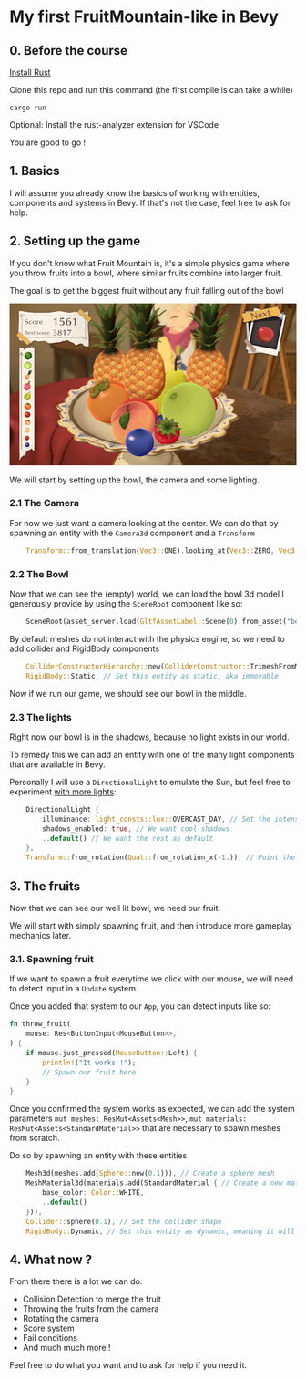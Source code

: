 # My first FruitMountain-like in Bevy

## 0. Before the course

[Install Rust](https://www.rust-lang.org/tools/install)

Clone this repo and run this command (the first compile is can take a while)
```
cargo run
```

Optional: Install the rust-analyzer extension for VSCode

You are good to go !

## 1. Basics

I will assume you already know the basics of working with entities, components and systems in Bevy.
If that's not the case, feel free to ask for help.

## 2. Setting up the game

If you don't know what Fruit Mountain is, it's a simple physics game where you throw fruits into a bowl, where similar fruits combine into larger fruit.

The goal is to get the biggest fruit without any fruit falling out of the bowl

![Fruit](../images/fruit.png "Fruit")

We will start by setting up the bowl, the camera and some lighting.

### 2.1 The Camera

For now we just want a camera looking at the center.
We can do that by spawning an entity with the `Camera3d` component and a `Transform`
```rust
    Transform::from_translation(Vec3::ONE).looking_at(Vec3::ZERO, Vec3::Y), // Position the camera at (1, 1, 1) looking at (0, 0, 0)
```

### 2.2 The Bowl

Now that we can see the (empty) world, we can load the bowl 3d model I generously provide by using the `SceneRoot` component like so:
```rust
    SceneRoot(asset_server.load(GltfAssetLabel::Scene(0).from_asset("bowl/bowl.glb"))), //Don't forget to add asset_server: Res<AssetServer> to your system parameters
```

By default meshes do not interact with the physics engine, so we need to add collider and RigidBody components

```rust
    ColliderConstructorHierarchy::new(ColliderConstructor::TrimeshFromMesh), // Create a collider that follows the triangle of the mesh
    RigidBody::Static, // Set this entity as static, aka immovable
```

Now if we run our game, we should see our bowl in the middle.

### 2.3 The lights

Right now our bowl is in the shadows, because no light exists in our world.

To remedy this we can add an entity with one of the many light components that are available in Bevy.

Personally I will use a `DirectionalLight` to emulate the Sun, but feel free to experiment [with more lights](https://bevyengine.org/examples/3d-rendering/lighting/):

```rust
    DirectionalLight {
        illuminance: light_consts::lux::OVERCAST_DAY, // Set the intensity
        shadows_enabled: true, // We want cool shadows
        ..default() // We want the rest as default
    },
    Transform::from_rotation(Quat::from_rotation_x(-1.)), // Point the sun down
```

## 3. The fruits

Now that we can see our well lit bowl, we need our fruit.

We will start with simply spawning fruit, and then introduce more gameplay mechanics later.

### 3.1. Spawning fruit

If we want to spawn a fruit everytime we click with our mouse, we will need to detect input in a `Update` system.

Once you added that system to our `App`, you can detect inputs like so:

```rust
fn throw_fruit(
    mouse: Res<ButtonInput<MouseButton>>,
) {
    if mouse.just_pressed(MouseButton::Left) {
        println!("It works !");
        // Spawn our fruit here
    }
}
```

Once you confirmed the system works as expected, we can add the system parameters `mut meshes: ResMut<Assets<Mesh>>`, `mut materials: ResMut<Assets<StandardMaterial>>` that are necessary to spawn meshes from scratch.

Do so by spawning an entity with these entities

```rust
    Mesh3d(meshes.add(Sphere::new(0.1))), // Create a sphere mesh
    MeshMaterial3d(materials.add(StandardMaterial { // Create a new material to color the sphere
        base_color: Color::WHITE,
        ..default()
    })),
    Collider::sphere(0.1), // Set the collider shape
    RigidBody::Dynamic, // Set this entity as dynamic, meaning it will be able to move around on it's own
```

## 4. What now ?

From there there is a lot we can do.

- Collision Detection to merge the fruit
- Throwing the fruits from the camera
- Rotating the camera
- Score system
- Fail conditions
- And much much more !

Feel free to do what you want and to ask for help if you need it.

